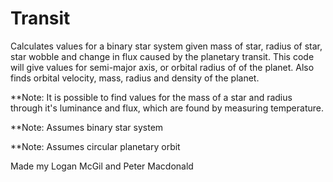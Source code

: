 # Transit

Calculates values for a binary star system given mass of star, radius of star, star wobble and change in flux caused by the planetary transit. This code will give values for semi-major axis, or orbital radius of of the planet. Also finds orbital velocity, mass, radius and density of the planet.


**Note: It is possible to find values for the mass of a star and radius through it's luminance and flux, which are found by measuring temperature.

**Note: Assumes binary star system

**Note: Assumes circular planetary orbit


Made my Logan McGil and Peter Macdonald